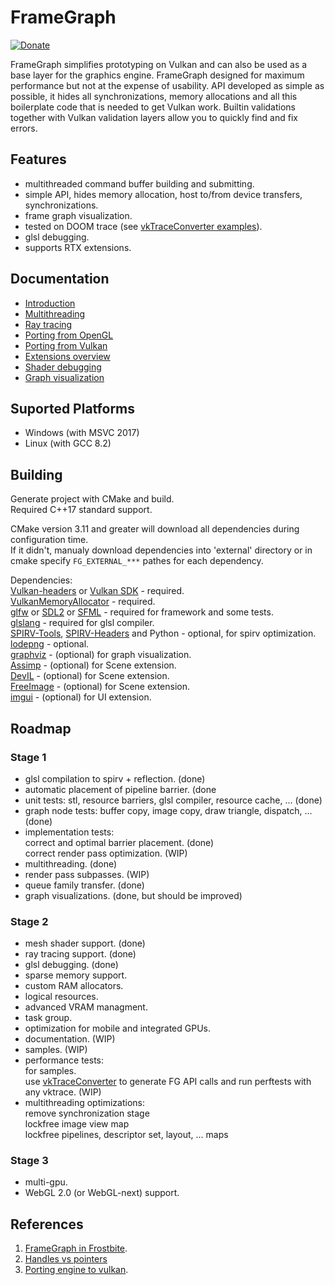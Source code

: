 # FrameGraph
[![Donate](https://img.shields.io/badge/Donate-PayPal-green.svg)](paypal.me/azhirnovgithub)<br/>

FrameGraph simplifies prototyping on Vulkan and can also be used as a base layer for the graphics engine.
FrameGraph designed for maximum performance but not at the expense of usability. API developed as simple as possible, it hides all synchronizations, memory allocations and all this boilerplate code that is needed to get Vulkan work. Builtin validations together with Vulkan validation layers allow you to quickly find and fix errors.

## Features
* multithreaded command buffer building and submitting.
* simple API, hides memory allocation, host to/from device transfers, synchronizations.
* frame graph visualization.
* tested on DOOM trace (see [vkTraceConverter examples](https://github.com/azhirnov/vkTraceConverter/tree/dev/examples#convert-to-framegraph-trace)).
* glsl debugging.
* supports RTX extensions.

## Documentation
* [Introduction](docs/Introduction.md)
* [Multithreading](docs/Multithreading.md)
* [Ray tracing](docs/RayTracing.md)
* [Porting from OpenGL](docs/Porting-from-OpenGL.md)
* [Porting from Vulkan](docs/Porting-from-Vulkan.md)
* [Extensions overview](extensions/Readme.md)
* [Shader debugging](docs/Shader-debugging.md)
* [Graph visualization](docs/Graph-visualization.md)

## Suported Platforms
* Windows (with MSVC 2017)
* Linux (with GCC 8.2)

## Building
Generate project with CMake and build.<br/>
Required C++17 standard support.

CMake version 3.11 and greater will download all dependencies during configuration time.<br/>
If it didn't, manualy download dependencies into 'external' directory or in cmake specify `FG_EXTERNAL_***` pathes for each dependency.

Dependencies:<br/>
[Vulkan-headers](https://github.com/KhronosGroup/Vulkan-Headers) or [Vulkan SDK](https://www.lunarg.com/vulkan-sdk/) - required.<br/>
[VulkanMemoryAllocator](https://github.com/GPUOpen-LibrariesAndSDKs/VulkanMemoryAllocator) - required.<br/>
[glfw](https://github.com/glfw/glfw) or [SDL2](https://www.libsdl.org) or [SFML](https://github.com/SFML/SFML) - required for framework and some tests.<br/>
[glslang](https://github.com/KhronosGroup/glslang) - required for glsl compiler.<br/>
[SPIRV-Tools](https://github.com/KhronosGroup/SPIRV-Tools), [SPIRV-Headers](https://github.com/KhronosGroup/SPIRV-Headers) and Python - optional, for spirv optimization.<br/>
[lodepng](https://github.com/lvandeve/lodepng) - optional.<br/>
[graphviz](https://www.graphviz.org/) - (optional) for graph visualization.<br/>
[Assimp](https://github.com/assimp/assimp) - (optional) for Scene extension.<br/>
[DevIL](http://openil.sourceforge.net/) - (optional) for Scene extension.<br/>
[FreeImage](http://freeimage.sourceforge.net/) - (optional) for Scene extension.<br/>
[imgui](https://github.com/ocornut/imgui) - (optional) for UI extension.<br/>

## Roadmap
### Stage 1
- glsl compilation to spirv + reflection. (done)<br/>
- automatic placement of pipeline barrier. (done<br/>
- unit tests: stl, resource barriers, glsl compiler, resource cache, ... (done)<br/>
- graph node tests: buffer copy, image copy, draw triangle, dispatch, ... (done)<br/>
- implementation tests:<br/>
    correct and optimal barrier placement. (done)<br/>
    correct render pass optimization. (WIP)
- multithreading. (done)<br/>
- render pass subpasses. (WIP)<br/>
- queue family transfer. (done)<br/>
- graph visualizations. (done, but should be improved)<br/>

### Stage 2
- mesh shader support. (done)<br/>
- ray tracing support. (done)<br/>
- glsl debugging. (done)<br/>
- sparse memory support.<br/>
- custom RAM allocators.<br/>
- logical resources.<br/>
- advanced VRAM managment.<br/>
- task group.<br/>
- optimization for mobile and integrated GPUs.<br/>
- documentation. (WIP)<br/>
- samples. (WIP)<br/>
- performance tests:<br/>
	for samples.<br/>
	use [vkTraceConverter](https://github.com/azhirnov/vkTraceConverter) to generate FG API calls and run perftests with any vktrace. (WIP)<br/>
- multithreading optimizations:<br/>
	remove synchronization stage<br/>
	lockfree image view map<br/>
	lockfree pipelines, descriptor set, layout, ... maps<br/>

### Stage 3
- multi-gpu.<br/>
- WebGL 2.0 (or WebGL-next) support.<br/>

## References
1. [FrameGraph in Frostbite](https://www.gdcvault.com/play/1024612/FrameGraph-Extensible-Rendering-Architecture-in).<br/>
2. [Handles vs pointers](https://floooh.github.io/2018/06/17/handles-vs-pointers.html)<br/>
3. [Porting engine to vulkan](https://gpuopen.com/presentation-porting-engine-to-vulkan-dx12/).<br/>
